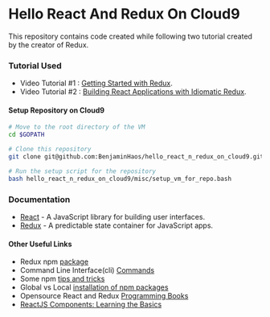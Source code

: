 # Hello React And Redux On Cloud9

This repository contains code created while following two tutorial created by the creator of Redux.

### Tutorial Used

* Video Tutorial #1 : [Getting Started with Redux](https://egghead.io/courses/getting-started-with-redux).
* Video Tutorial #2 : [Building React Applications with Idiomatic Redux](https://egghead.io/courses/building-react-applications-with-idiomatic-redux).

#### Setup Repository on Cloud9

```bash
# Move to the root directory of the VM
cd $GOPATH 

# Clone this repository
git clone git@github.com:BenjaminHaos/hello_react_n_redux_on_cloud9.git

# Run the setup script for the repository
bash hello_react_n_redux_on_cloud9/misc/setup_vm_for_repo.bash
```


### Documentation

* [React](https://facebook.github.io/react/) - A JavaScript library for building user interfaces.
* [Redux](http://redux.js.org/) - A predictable state container for JavaScript apps.

#### Other Useful Links

* Redux npm [package](https://www.npmjs.com/package/redux)
* Command Line Interface(cli) [Commands](https://docs.npmjs.com/cli/npm)
* Some npm [tips and tricks](https://nodesource.com/blog/eleven-npm-tricks-that-will-knock-your-wombat-socks-off/)
* Global vs Local [installation of npm packages](https://nodejs.org/en/blog/npm/npm-1-0-global-vs-local-installation/)
* Opensource React and Redux [Programming Books](https://github.com/vhf/free-programming-books/blob/master/javascript-frameworks-resources.md#redux)
* [ReactJS Components: Learning the Basics](https://scotch.io/tutorials/reactjs-components-learning-the-basics)
